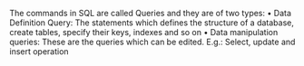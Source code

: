 The commands in SQL are called Queries and they are of two types:
• Data Definition Query: The statements which defines the
structure of a database, create tables, specify their keys,
indexes and so on
• Data manipulation queries: These are the queries which can
be edited.
E.g.: Select, update and insert operation
